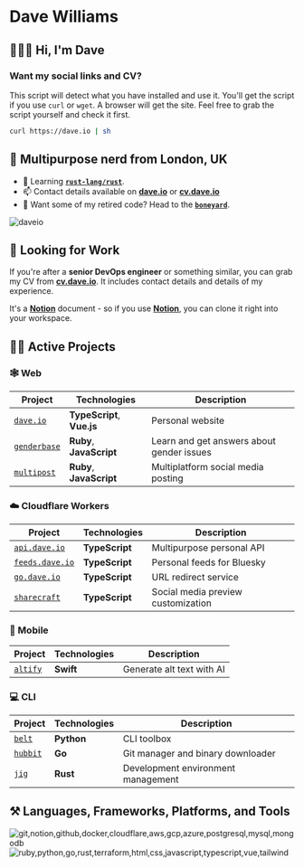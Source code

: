 # Dave Williams

## 🧑🏻‍🎤 Hi, I'm Dave

### Want my social links and CV?

This script will detect what you have installed and use it. You'll get the script if you use `curl` or `wget`. A browser will get the site. Feel free to grab the script yourself and check it first.

```sh
curl https://dave.io | sh
```

## 🚀 Multipurpose nerd from London, UK

- 🌱 Learning **[`rust-lang/rust`](https://github.com/rust-lang/rust)**.
- 📫 Contact details available on **[dave.io](https://dave.io)** or **[cv.dave.io](https://cv.dave.io)**
- 🦴 Want some of my retired code? Head to the **[`boneyard`](https://github.com/daveio/boneyard)**.

![daveio](https://komarev.com/ghpvc/?username=daveio&color=dc143c&abbreviated=true&label=Ego-boosting+Counter)

## 💼 Looking for Work

If you're after a **senior DevOps engineer** or something similar, you can grab my CV from **[cv.dave.io](https://cv.dave.io)**. It includes contact details and details of my experience.

It's a **[Notion](https://notion.so)** document - so if you use **[Notion](https://notion.so)**, you can clone it right into your workspace.

## 👷🏻 Active Projects

### 🕸️ Web

| Project                                              | Technologies               | Description                               |
| ---------------------------------------------------- | -------------------------- | ----------------------------------------- |
| [`dave.io`](https://github.com/daveio/dave.io)       | **TypeScript**, **Vue.js** | Personal website                          |
| [`genderbase`](https://github.com/daveio/genderbase) | **Ruby**, **JavaScript**   | Learn and get answers about gender issues |
| [`multipost`](https://github.com/daveio/multipost)   | **Ruby**, **JavaScript**   | Multiplatform social media posting        |

### ☁️ Cloudflare Workers

| Project                                                    | Technologies   | Description                        |
| ---------------------------------------------------------- | -------------- | ---------------------------------- |
| [`api.dave.io`](https://github.com/daveio/api.dave.io)     | **TypeScript** | Multipurpose personal API          |
| [`feeds.dave.io`](https://github.com/daveio/feeds.dave.io) | **TypeScript** | Personal feeds for Bluesky         |
| [`go.dave.io`](https://github.com/daveio/go.dave.io)       | **TypeScript** | URL redirect service               |
| [`sharecraft`](https://github.com/daveio/sharecraft)       | **TypeScript** | Social media preview customization |

### 📱 Mobile

| Project                                      | Technologies | Description               |
| -------------------------------------------- | ------------ | ------------------------- |
| [`altify`](https://github.com/daveio/altify) | **Swift**    | Generate alt text with AI |

### 💻 CLI

| Project                                      | Technologies | Description                        |
| -------------------------------------------- | ------------ | ---------------------------------- |
| [`belt`](https://github.com/daveio/belt)     | **Python**   | CLI toolbox                        |
| [`hubbit`](https://github.com/daveio/hubbit) | **Go**       | Git manager and binary downloader  |
| [`jig`](https://github.com/daveio/jig)       | **Rust**     | Development environment management |

## ⚒️ Languages, Frameworks, Platforms, and Tools

![git,notion,github,docker,cloudflare,aws,gcp,azure,postgresql,mysql,mongodb](https://skillicons.dev/icons?i=git,notion,github,docker,cloudflare,aws,gcp,azure,postgresql,mysql,mongodb)
![ruby,python,go,rust,terraform,html,css,javascript,typescript,vue,tailwind](https://skillicons.dev/icons?i=ruby,python,go,rust,terraform,html,css,javascript,typescript,vue,tailwind)
